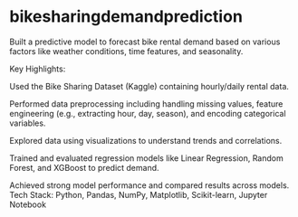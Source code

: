 # bikesharingdemandprediction
Built a predictive model to forecast bike rental demand based on various factors like weather conditions, time features, and seasonality.

Key Highlights:

Used the Bike Sharing Dataset (Kaggle) containing hourly/daily rental data.

Performed data preprocessing including handling missing values, feature engineering (e.g., extracting hour, day, season), and encoding categorical variables.

Explored data using visualizations to understand trends and correlations.

Trained and evaluated regression models like Linear Regression, Random Forest, and XGBoost to predict demand.

Achieved strong model performance and compared results across models.
 Tech Stack: Python, Pandas, NumPy, Matplotlib, Scikit-learn, Jupyter Notebook
